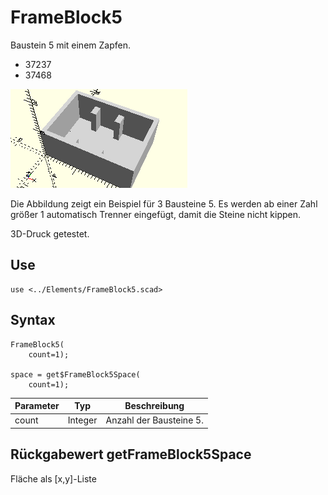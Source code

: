 # FrameBlock5
Baustein 5 mit einem Zapfen.
- 37237
- 37468

![FrameBlock5](../../images/FrameBlock5.png)

Die Abbildung zeigt ein Beispiel für 3 Bausteine 5. Es werden ab einer Zahl größer 1 automatisch Trenner eingefügt, damit die Steine nicht kippen.

3D-Druck getestet.

## Use
```
use <../Elements/FrameBlock5.scad>
```

## Syntax
```
FrameBlock5(
    count=1);

space = get$FrameBlock5Space(
    count=1);
```

| Parameter | Typ | Beschreibung |
| ------ | ------ | ------ |
| count | Integer | Anzahl der Bausteine 5. |

## Rückgabewert getFrameBlock5Space
Fläche als \[x,y]-Liste